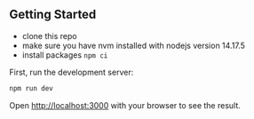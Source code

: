 ## Getting Started

- clone this repo
- make sure you have nvm installed with nodejs version 14.17.5
- install packages `npm ci`

First, run the development server:

```bash
npm run dev
```

Open [http://localhost:3000](http://localhost:3000) with your browser to see the result.
